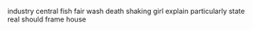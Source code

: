 industry central fish fair wash death shaking girl explain particularly state real should frame house